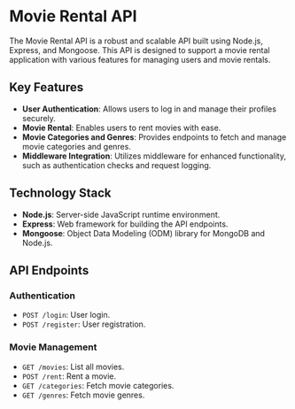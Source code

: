 # Movie Rental API

The Movie Rental API is a robust and scalable API built using Node.js, Express, and Mongoose. This API is designed to support a movie rental application with various features for managing users and movie rentals.

## Key Features

- **User Authentication**: Allows users to log in and manage their profiles securely.
- **Movie Rental**: Enables users to rent movies with ease.
- **Movie Categories and Genres**: Provides endpoints to fetch and manage movie categories and genres.
- **Middleware Integration**: Utilizes middleware for enhanced functionality, such as authentication checks and request logging.

## Technology Stack

- **Node.js**: Server-side JavaScript runtime environment.
- **Express**: Web framework for building the API endpoints.
- **Mongoose**: Object Data Modeling (ODM) library for MongoDB and Node.js.

## API Endpoints

### Authentication

- `POST /login`: User login.
- `POST /register`: User registration.

### Movie Management

- `GET /movies`: List all movies.
- `POST /rent`: Rent a movie.
- `GET /categories`: Fetch movie categories.
- `GET /genres`: Fetch movie genres.

